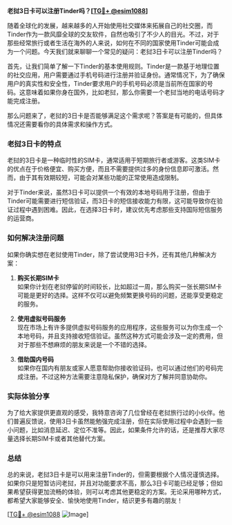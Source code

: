 **老挝3日卡可以注册Tinder吗？[[TG💪+ @esim1088](https://t.me/s/esim1088)]**

随着全球化的发展，越来越多的人开始使用社交媒体来拓展自己的社交圈，而Tinder作为一款风靡全球的交友软件，自然也吸引了不少人的目光。不过，对于那些经常旅行或者生活在海外的人来说，如何在不同的国家使用Tinder可能会成为一个问题。今天我们就来聊聊一个常见的疑问：老挝3日卡可以注册Tinder吗？

首先，让我们简单了解一下Tinder的基本使用规则。Tinder是一款基于地理位置的社交应用，用户需要通过手机号码进行注册并验证身份。通常情况下，为了确保用户的真实性和安全性，Tinder要求用户的手机号码必须是当前所在国家的号码。这意味着如果你身在国外，比如老挝，那么你需要一个老挝当地的电话号码才能完成注册。

那么问题来了，老挝的3日卡是否能够满足这个需求呢？答案是有可能的，但具体情况还需要看你的具体需求和操作方式。

### 老挝3日卡的特点

老挝的3日卡是一种临时性的SIM卡，通常适用于短期旅行者或游客。这类SIM卡的优点在于价格便宜、购买方便，而且不需要提供过多的身份信息即可激活。然而，由于其有效期较短，可能会对某些功能的正常使用造成限制。

对于Tinder来说，虽然3日卡可以提供一个有效的本地号码用于注册，但由于Tinder可能需要进行短信验证，而3日卡的短信接收能力有限，这可能导致你在验证过程中遇到困难。因此，在选择3日卡时，建议优先考虑那些支持国际短信服务的运营商。

### 如何解决注册问题

如果你确实想在老挝使用Tinder，除了尝试使用3日卡外，还有其他几种解决方案：

1. **购买长期SIM卡**  
   如果你计划在老挝停留的时间较长，比如超过一周，那么购买一张长期SIM卡可能是更好的选择。这样不仅可以避免频繁更换号码的问题，还能享受更稳定的服务。

2. **使用虚拟号码服务**  
   现在市场上有许多提供虚拟号码服务的应用程序，这些服务可以为你生成一个本地号码，并且支持接收短信验证。虽然这种方式可能会涉及一定的费用，但对于那些不想麻烦的朋友来说是一个不错的选择。

3. **借助国内号码**  
   如果你在国内有朋友或家人愿意帮助你接收验证码，也可以通过他们的号码完成注册。不过这种方法需要注意隐私保护，确保对方了解并同意协助你。

### 实际体验分享

为了给大家提供更直观的感受，我特意咨询了几位曾经在老挝旅行过的小伙伴。他们普遍反馈说，使用3日卡虽然能勉强完成注册，但在实际使用过程中会遇到一些小问题，比如消息延迟、定位不准等。因此，如果条件允许的话，还是推荐大家尽量选择长期SIM卡或者其他替代方案。

### 总结

总的来说，老挝3日卡是可以用来注册Tinder的，但需要根据个人情况谨慎选择。如果你只是短暂访问老挝，并且对功能要求不高，那么3日卡可能已经足够；但如果希望获得更加流畅的体验，则可以考虑其他更稳定的方案。无论采用哪种方式，都希望大家能够安全、愉快地使用Tinder，结识更多有趣的朋友！

[[TG💪+ @esim1088](https://t.me/s/esim1088) ![Image](https://i.postimg.cc/4NQfJmqS/Snipaste-2025-05-13-00-14-12.png)]